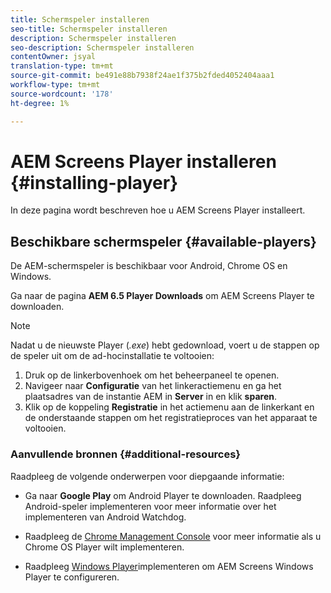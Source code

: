 ```yaml
---
title: Schermspeler installeren
seo-title: Schermspeler installeren
description: Schermspeler installeren
seo-description: Schermspeler installeren
contentOwner: jsyal
translation-type: tm+mt
source-git-commit: be491e88b7938f24ae1f375b2fded4052404aaa1
workflow-type: tm+mt
source-wordcount: '178'
ht-degree: 1%

---
```



# AEM Screens Player installeren {#installing-player}

In deze pagina wordt beschreven hoe u AEM Screens Player installeert.

## Beschikbare schermspeler {#available-players}

De AEM-schermspeler is beschikbaar voor Android, Chrome OS en Windows.

Ga naar de pagina **AEM 6.5 Player Downloads** om AEM Screens Player [](https://download.macromedia.com/screens/) te downloaden.

>[!NOTE]
>
>Nadat u de nieuwste Player (*.exe*) hebt gedownload, voert u de stappen op de speler uit om de ad-hocinstallatie te voltooien:
>
>1. Druk op de linkerbovenhoek om het beheerpaneel te openen.
>1. Navigeer naar **Configuratie** van het linkeractiemenu en ga het plaatsadres van de instantie AEM in **Server** in en klik **sparen**.
>1. Klik op de koppeling **Registratie** in het actiemenu aan de linkerkant en de onderstaande stappen om het registratieproces van het apparaat te voltooien.


### Aanvullende bronnen {#additional-resources}

Raadpleeg de volgende onderwerpen voor diepgaande informatie:

* Ga naar **Google Play** om Android Player te downloaden. Raadpleeg Android-speler [](implementing-android-player.md)implementeren voor meer informatie over het implementeren van Android Watchdog.

* Raadpleeg de [Chrome Management Console](implementing-chrome-os-player.md) voor meer informatie als u Chrome OS Player wilt implementeren.

* Raadpleeg [Windows Player](implementing-windows-player.md)implementeren om AEM Screens Windows Player te configureren.